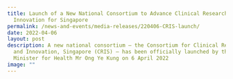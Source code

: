 ```yaml
---
title: Launch of a New National Consortium to Advance Clinical Research and
  Innovation for Singapore
permalink: /news-and-events/media-releases/220406-CRIS-launch/
date: 2022-04-06
layout: post
description: A new national consortium – the Consortium for Clinical Research
  and Innovation, Singapore (CRIS) – has been officially launched by the
  Minister for Health Mr Ong Ye Kung on 6 April 2022
image: ""
---
```

